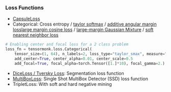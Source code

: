 ### Loss Functions
* [CapsuleLoss](https://arxiv.org/pdf/1710.09829.pdf)
* Categorical: Cross entropy / [taylor softmax](https://arxiv.org/pdf/1511.05042.pdf) / [additive angular margin loss](https://arxiv.org/pdf/1801.07698.pdf)[large margin cosine loss](https://arxiv.org/pdf/1801.09414.pdf) / [large-margin Gaussian Mixture](https://arxiv.org/pdf/1803.02988.pdf) / [soft nearest neighbor loss](https://arxiv.org/pdf/1902.01889.pdf)
```python
# Enabling center and focal loss for a 2 class problem
loss_fn = tensormonk.loss.Categorical(
    tensor_size=(1, 64), n_labels=2, loss_type="taylor_smax", measure="dot",
    add_center=True, center_alpha=0.01, center_scale=0.5
    add_focal=True, focal_alpha=torch.Tensor([1.]*10), focal_gamma=2.)
```
* [DiceLoss / Tversky Loss](https://arxiv.org/pdf/1706.05721.pdf): Segmentation loss function
* [MultiBoxLoss](https://arxiv.org/pdf/1512.02325.pdf): Single Shot MultiBox Detector (SSD) loss function
* TripletLoss: With soft and hard negative mining
